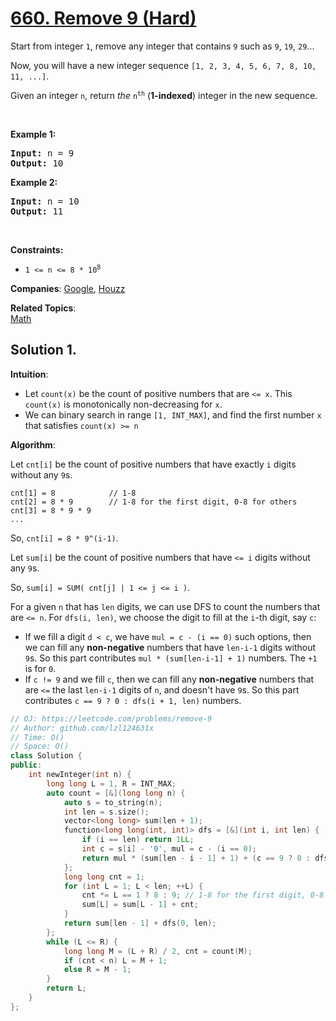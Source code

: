 # [660. Remove 9 (Hard)](https://leetcode.com/problems/remove-9)

<p>Start from integer <code>1</code>, remove any integer that contains <code>9</code> such as <code>9</code>, <code>19</code>, <code>29</code>...</p>

<p>Now, you will have a new integer sequence <code>[1, 2, 3, 4, 5, 6, 7, 8, 10, 11, ...]</code>.</p>

<p>Given an integer <code>n</code>, return <em>the</em> <code>n<sup>th</sup></code> (<strong>1-indexed</strong>) integer in the new sequence.</p>

<p>&nbsp;</p>
<p><strong class="example">Example 1:</strong></p>

<pre>
<strong>Input:</strong> n = 9
<strong>Output:</strong> 10
</pre>

<p><strong class="example">Example 2:</strong></p>

<pre>
<strong>Input:</strong> n = 10
<strong>Output:</strong> 11
</pre>

<p>&nbsp;</p>
<p><strong>Constraints:</strong></p>

<ul>
	<li><code>1 &lt;= n &lt;= 8 * 10<sup>8</sup></code></li>
</ul>


**Companies**:
[Google](https://leetcode.com/company/google), [Houzz](https://leetcode.com/company/houzz)

**Related Topics**:  
[Math](https://leetcode.com/tag/math)

## Solution 1.

**Intuition**:

* Let `count(x)` be the count of positive numbers that are `<= x`. This `count(x)` is monotonically non-decreasing for `x`.
* We can binary search in range `[1, INT_MAX]`, and find the first number `x` that satisfies `count(x) >= n`


**Algorithm**:

Let `cnt[i]` be the count of positive numbers that have exactly `i` digits without any `9`s.

```
cnt[1] = 8            // 1-8
cnt[2] = 8 * 9        // 1-8 for the first digit, 0-8 for others
cnt[3] = 8 * 9 * 9
...
```

So, `cnt[i] = 8 * 9^(i-1)`. 

Let `sum[i]` be the count of positive numbers that have `<= i` digits without any `9`s.

So, `sum[i] = SUM( cnt[j] | 1 <= j <= i )`.

For a given `n` that has `len` digits, we can use DFS to count the numbers that are `<= n`. For `dfs(i, len)`, we choose the digit to fill at the `i`-th digit, say `c`:

* If we fill a digit `d < c`, we have `mul = c - (i == 0)` such options, then we can fill any **non-negative** numbers that have `len-i-1` digits without `9`s. So this part contributes `mul * (sum[len-i-1] + 1)` numbers. The `+1` is for `0`.
* If `c != 9` and we fill `c`, then we can fill any **non-negative** numbers that are `<=` the last `len-i-1` digits of `n`, and doesn't have `9`s. So this part contributes `c == 9 ? 0 : dfs(i + 1, len)` numbers.

```cpp
// OJ: https://leetcode.com/problems/remove-9
// Author: github.com/lzl124631x
// Time: O()
// Space: O()
class Solution {
public:
    int newInteger(int n) {
        long long L = 1, R = INT_MAX;
        auto count = [&](long long n) {
            auto s = to_string(n);
            int len = s.size();
            vector<long long> sum(len + 1);
            function<long long(int, int)> dfs = [&](int i, int len) {
                if (i == len) return 1LL;
                int c = s[i] - '0', mul = c - (i == 0);
                return mul * (sum[len - i - 1] + 1) + (c == 9 ? 0 : dfs(i + 1, len));
            };
            long long cnt = 1;
            for (int L = 1; L < len; ++L) {
                cnt *= L == 1 ? 8 : 9; // 1-8 for the first digit, 0-8 for the other digits.
                sum[L] = sum[L - 1] + cnt;
            }
            return sum[len - 1] + dfs(0, len);
        };
        while (L <= R) {
            long long M = (L + R) / 2, cnt = count(M);
            if (cnt < n) L = M + 1;
            else R = M - 1;
        }
        return L;
    }
};
```